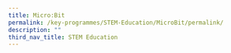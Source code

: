 ```yaml
---
title: Micro:Bit
permalink: /key-programmes/STEM-Education/MicroBit/permalink/
description: ""
third_nav_title: STEM Education
---
```

